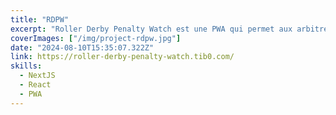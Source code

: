 ```yaml
---
title: "RDPW"
excerpt: "Roller Derby Penalty Watch est une PWA qui permet aux arbitres de roller derby de chronométrer le temps passé par les joueuses dans la zone de pénalité."
coverImages: ["/img/project-rdpw.jpg"]
date: "2024-08-10T15:35:07.322Z"
link: https://roller-derby-penalty-watch.tib0.com/
skills:
  - NextJS
  - React
  - PWA
---
```

